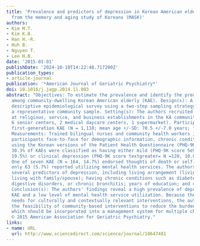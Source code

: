 ```yaml
---
title: 'Prevalence and predictors of depression in Korean American elderly: Findings
  from the memory and aging study of Koreans (MASK)'
authors:
- Kim M.T.
- Kim K.B.
- Han H.-R.
- Huh B.
- Nguyen T.
- Lee H.B.
date: '2015-01-01'
publishDate: '2024-10-10T14:22:48.717200Z'
publication_types:
- article-journal
publication: '*American Journal of Geriatric Psychiatry*'
doi: 10.1016/j.jagp.2014.11.003
abstract: "Objectives: To estimate the prevalence and identify the predictors of depression
  among community-dwelling Korean American elderly (KAE). Design(s): A cross-sectional
  descriptive epidemiological survey using a two-step sampling strategy to obtain
  a representative community sample. Setting(s): The authors recruited study participants
  at religious, service, and business establishments in the KA community (26 churches,
  6 senior centers, 2 medical daycare centers, 1 supermarket). Participant(s): Community-dwelling
  first-generation KAE (N = 1,118; mean age +/-SD: 70.5 +/-7.0 years; female: 67.2%).
  Measurements: Trained bilingual nurses and community health workers interviewed
  participants face-to-face for demographic information, chronic conditions, and depression
  using the Korean versions of the Patient Health Questionnaire (PHQ-9K). Result(s):
  30.3% of KAEs were classified as having either mild (PHQ-9K score 5e9; N = 218,
  19.5%) or clinical depression (PHQ-9K score textgreater= N =120, 10.8%), respectively.
  One of seven KAE (N = 164, 14.7%) endorsed thoughts of death or self-injury, but
  only 63 (5.7%) reported utilizing mental health services. The authors also identified
  several predictors of depression, including living arrangement (living alone versus
  living with family/spouse); having chronic conditions such as diabetes, arthritis,
  digestive disorders, or chronic bronchitis; years of education; and cognitive impairment.
  Conclusion(s): The authors' findings reveal a high prevalence of depression among
  KAE and a low level of mental health service utilization. Because there are urgent
  needs for culturally and contextually relevant interventions, the authors also discuss
  the feasibility of community-based interventions to reduce the burden of depression,
  which should be incorporated into a management system for multiple chronic conditions.Copyright
  © 2015 American Association for Geriatric Psychiatry."
links:
- name: URL
  url: http://www.sciencedirect.com/science/journal/10647481
---
```


